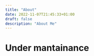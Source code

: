 ```yaml
---
title: "About"
date: 2022-11-07T21:45:33+01:00
draft: false
description: "About Me" 
---
```


# Under mantainance

